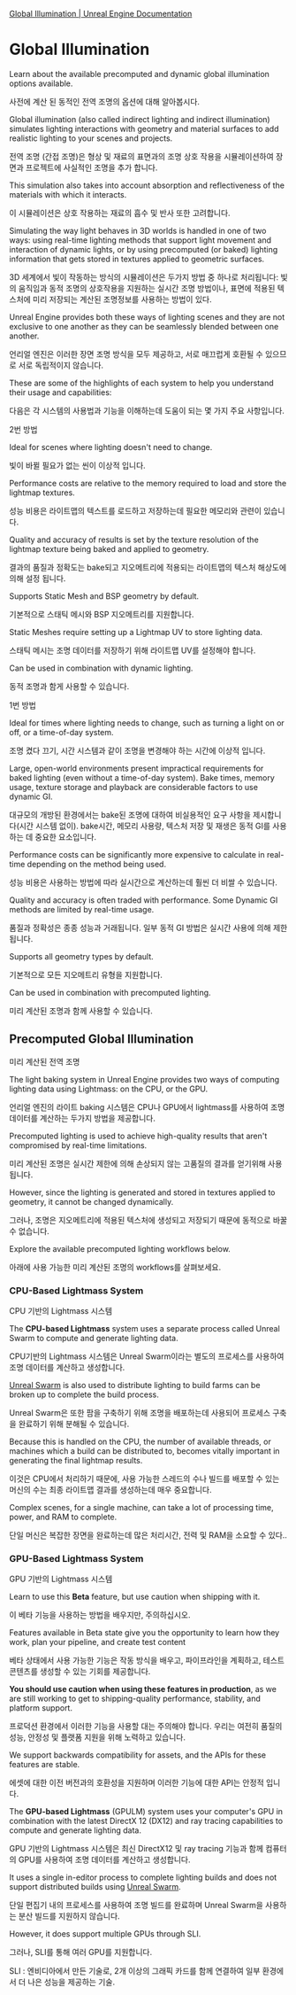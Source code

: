[Global Illumination | Unreal Engine Documentation](https://docs.unrealengine.com/4.27/en-US/RenderingAndGraphics/GlobalIllumination/)



# Global Illumination

Learn about the available precomputed and dynamic global illumination options available.

사전에 계산 된 동적인 전역 조명의 옵션에 대해 알아봅시다.



Global illumination (also called indirect lighting and indirect illumination) simulates lighting interactions with geometry and material surfaces to add realistic lighting to your scenes and projects.

전역 조명 (간접 조명)은 형상 및 재료의 표면과의 조명 상호 작용을 시뮬레이션하여 장면과 프로젝트에 사실적인 조명을 추가 합니다.



This simulation also takes into account absorption and reflectiveness of the materials with which it interacts.

이 시뮬레이션은 상호 작용하는 재료의 흡수 및 반사 또한 고려합니다.



Simulating the way light behaves in 3D worlds is handled in one of two ways: using real-time lighting methods that support light movement and interaction of dynamic lights, or by using precomputed (or baked) lighting information that gets stored in textures applied to geometric surfaces.

3D 세계에서 빛이 작동하는 방식의 시뮬레이션은 두가지 방법 중 하나로 처리됩니다: 빛의 움직임과 동적 조명의 상호작용을 지원하는 실시간 조명 방법이나, 표면에 적용된 텍스처에 미리 저장되는 계산된 조명정보를 사용하는 방법이 있다.



Unreal Engine provides both these ways of lighting scenes and they are not exclusive to one another as they can be seamlessly blended between one another.

언리얼 엔진은 이러한 장면 조명 방식을 모두 제공하고, 서로 매끄럽게 호환될 수 있으므로 서로 독립적이지 않습니다.



These are some of the highlights of each system to help you understand their usage and capabilities:

다음은 각 시스템의 사용법과 기능을 이해하는데 도움이 되는 몇 가지 주요 사항입니다.



2번 방법



Ideal for scenes where lighting doesn't need to change.

빛이 바뀔 필요가 없는 씬이 이상적 입니다.



Performance costs are relative to the memory required to load and store the lightmap textures.

성능 비용은 라이트맵의 텍스트를 로드하고 저장하는데 필요한 메모리와 관련이 있습니다.



Quality and accuracy of results is set by the texture resolution of the lightmap texture being baked and applied to geometry.

결과의 품질과 정확도는 bake되고 지오메트리에 적용되는 라이트맵의 텍스처 해상도에 의해 설정 됩니다.



Supports Static Mesh and BSP geometry by default.

기본적으로 스태틱 메시와 BSP 지오메트리를 지원합니다.



Static Meshes require setting up a Lightmap UV to store lighting data.

스태틱 메시는 조명 데이터를 저장하기 위해 라이트맵 UV를 설정해야 합니다.



Can be used in combination with dynamic lighting.

동적 조명과 함게 사용할 수 있습니다.



1번 방법



Ideal for times where lighting needs to change, such as turning a light on or off, or a time-of-day system.

조명 켰다 끄기, 시간 시스템과 같이 조명을 변경해야 하는 시간에 이상적 입니다.



Large, open-world environments present impractical requirements for baked lighting (even without a time-of-day system). Bake times, memory usage, texture storage and playback are considerable factors to use dynamic GI.

대규모의 개방된 환경에서는 bake된 조명에 대하여 비실용적인 요구 사항을 제시합니다(시간 시스템 없이). bake시간, 메모리 사용량, 텍스처 저장 및 재생은 동적 GI를 사용하는 데 중요한 요소입니다.



Performance costs can be significantly more expensive to calculate in real-time depending on the method being used.

성능 비용은 사용하는 방법에 따라 실시간으로 계산하는데 훨씬 더 비쌀 수 있습니다.



Quality and accuracy is often traded with performance. Some Dynamic GI methods are limited by real-time usage.

품질과 정확성은 종종 성능과 거래됩니다. 일부 동적 GI 방법은 실시간 사용에 의해 제한됩니다.



Supports all geometry types by default.

기본적으로 모든 지오메트리 유형을 지원합니다.



Can be used in combination with precomputed lighting.

미리 계산된 조명과 함께 사용할 수 있습니다.



## Precomputed Global Illumination

미리 계산된 전역 조명



The light baking system in Unreal Engine provides two ways of computing lighting data using Lightmass: on the CPU, or the GPU.

언리얼 엔진의 라이트 baking 시스템은 CPU나 GPU에서 lightmass를 사용하여 조명 데이터를 계산하는 두가지 방법을 제공합니다.



Precomputed lighting is used to achieve high-quality results that aren't compromised by real-time limitations.

미리 계산된 조명은 실시간 제한에 의해 손상되지 않는 고품질의 결과를 얻기위해 사용됩니다.



However, since the lighting is generated and stored in textures applied to geometry, it cannot be changed dynamically.

그러나, 조명은 지오메트리에 적용된 텍스처에 생성되고 저장되기 때문에 동적으로 바꿀수 없습니다.



Explore the available precomputed lighting workflows below.

아래에 사용 가능한 미리 계산된 조명의 workflows를 살펴보세요.



### CPU-Based Lightmass System

CPU 기반의 Lightmass 시스템



The **CPU-based Lightmass** system uses a separate process called Unreal Swarm to compute and generate lighting data.

CPU기반의 Lightmass 시스템은 Unreal Swarm이라는 별도의 프로세스를 사용하여 조명 데이터를 계산하고 생성합니다.



[Unreal Swarm](https://docs.unrealengine.com/4.27/en-US/RenderingAndGraphics/Lightmass/UnrealSwarmOverview) is also used to distribute lighting to build farms can be broken up to complete the build process.

Unreal Swarm은 또한 팜을 구축하기 위해 조명을 배포하는데 사용되어 프로세스 구축을 완료하기 위해 분해될 수 있습니다.



Because this is handled on the CPU, the number of available threads, or machines which a build can be distributed to, becomes vitally important in generating the final lightmap results.

이것은 CPU에서 처리하기 때문에, 사용 가능한 스레드의 수나 빌드를 배포할 수 있는 머신의 수는 최종 라이트맵 결과를 생성하는데 매우 중요합니다.



Complex scenes, for a single machine, can take a lot of processing time, power, and RAM to complete.

단일 머신은 복잡한 장면을 완료하는데 많은 처리시간, 전력 및 RAM을 소요할 수 있다..



### GPU-Based Lightmass System

GPU 기반의 Lightmass 시스템



Learn to use this **Beta** feature, but use caution when shipping with it.

이 베타 기능을 사용하는 방법을 배우지만, 주의하십시오.



Features available in Beta state give you the opportunity to learn how they work, plan your pipeline, and create test content

베타 상태에서 사용 가능한 기능은 작동 방식을 배우고, 파이프라인을 계획하고, 테스트 콘텐츠를 생성할 수 있는 기회를 제공합니다.



**You should use caution when using these features in production**, as we are still working to get to shipping-quality performance, stability, and platform support.

프로덕션 환경에서 이러한 기능을 사용할 대는 주의해야 합니다. 우리는 여전히 품질의 성능, 안정성 및 플랫폼 지원을 위해 노력하고 있습니다.



 We support backwards compatibility for assets, and the APIs for these features are stable.

에셋에 대한 이전 버전과의 호환성을 지원하며 이러한 기능에 대한 API는 안정적 입니다.



The **GPU-based Lightmass** (GPULM) system uses your computer's GPU in combination with the latest DirectX 12 (DX12) and ray tracing capabilities to compute and generate lighting data.

GPU 기반의 Lightmass 시스템은 최신 DirectX12 및 ray tracing 기능과 함께 컴퓨터의 GPU를 사용하여 조명 데이터를 계산하고 생성합니다.



It uses a single in-editor process to complete lighting builds and does not support distributed builds using [Unreal Swarm](https://docs.unrealengine.com/4.27/en-US/RenderingAndGraphics/Lightmass/UnrealSwarmOverview).

단일 편집기 내의 프로세스를 사용하여 조명 빌드를 완료하며 Unreal Swarm을 사용하는 분산 빌드를 지원하지 않습니다.



However, it does support multiple GPUs through SLI.

그러나, SLI를 통해 여러 GPU를 지원합니다.



SLI : 엔비디아에서 만든 기술로, 2개 이상의 그래픽 카드를 함께 연결하여 일부 환경에서 더 나은 성능을 제공하는 기술.

